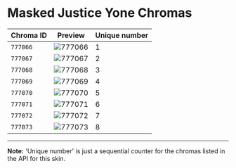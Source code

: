 # Masked Justice Yone Chromas

| Chroma ID | Preview | Unique number |
|---|---|---|
| `777066` | ![777066](https://raw.communitydragon.org/latest/plugins/rcp-be-lol-game-data/global/default/v1/champion-chroma-images/777/777066.png) | 1 |
| `777067` | ![777067](https://raw.communitydragon.org/latest/plugins/rcp-be-lol-game-data/global/default/v1/champion-chroma-images/777/777067.png) | 2 |
| `777068` | ![777068](https://raw.communitydragon.org/latest/plugins/rcp-be-lol-game-data/global/default/v1/champion-chroma-images/777/777068.png) | 3 |
| `777069` | ![777069](https://raw.communitydragon.org/latest/plugins/rcp-be-lol-game-data/global/default/v1/champion-chroma-images/777/777069.png) | 4 |
| `777070` | ![777070](https://raw.communitydragon.org/latest/plugins/rcp-be-lol-game-data/global/default/v1/champion-chroma-images/777/777070.png) | 5 |
| `777071` | ![777071](https://raw.communitydragon.org/latest/plugins/rcp-be-lol-game-data/global/default/v1/champion-chroma-images/777/777071.png) | 6 |
| `777072` | ![777072](https://raw.communitydragon.org/latest/plugins/rcp-be-lol-game-data/global/default/v1/champion-chroma-images/777/777072.png) | 7 |
| `777073` | ![777073](https://raw.communitydragon.org/latest/plugins/rcp-be-lol-game-data/global/default/v1/champion-chroma-images/777/777073.png) | 8 |

---

**Note:** 'Unique number' is just a sequential counter for the chromas listed in the API for this skin.